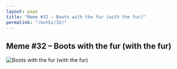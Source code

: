 ```yaml
---
layout: page
title: "Meme #32 – Boots with the fur (with the fur)"
permalink: "/kotki/32/"
---
```


## Meme #32 – Boots with the fur (with the fur)

![Boots with the fur (with the fur)](https://i.chzbgr.com/full/10441189120/h3A00F976/boots-with-fur-with-fur)

